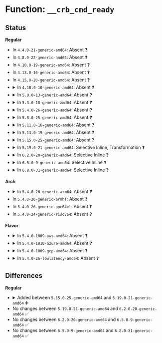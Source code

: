 # Function: <code>__crb_cmd_ready</code>

## Status
<b>Regular</b>
<ul>
<li>
In <code>4.4.0-21-generic-amd64</code>: Absent ❓
</li>
<li>
In <code>4.8.0-22-generic-amd64</code>: Absent ❓
</li>
<li>
In <code>4.10.0-19-generic-amd64</code>: Absent ❓
</li>
<li>
In <code>4.13.0-16-generic-amd64</code>: Absent ❓
</li>
<li>
In <code>4.15.0-20-generic-amd64</code>: Absent ❓
</li>
<li>
<details>
<summary>In <code>4.18.0-10-generic-amd64</code>: Absent ❓</summary>

```json
{
  "name": "__crb_cmd_ready",
  "collision_type": "Unique Static",
  "inline_type": "Selective",
  "funcs": [
    {
      "addr": 18446744071585530393,
      "name": "__crb_cmd_ready",
      "external": false,
      "loc": "drivers/char/tpm/tpm_crb.c:193",
      "file": "drivers/char/tpm/tpm_crb.c",
      "inline": "not declared, inlined",
      "caller_inline": [
        "drivers/char/tpm/tpm_crb.c:crb_acpi_add",
        "drivers/char/tpm/tpm_crb.c:crb_cmd_ready"
      ],
      "caller_func": [
        "drivers/char/tpm/tpm_crb.c:crb_acpi_add",
        "drivers/char/tpm/tpm_crb.c:crb_cmd_ready"
      ]
    }
  ],
  "symbols": [
    {
      "addr": 18446744071585529520,
      "name": "__crb_cmd_ready.isra.7.part.8",
      "section": ".text",
      "bind": "STB_LOCAL",
      "size": 79
    }
  ]
}
```
</details>
</li>
<li>
<details>
<summary>In <code>5.0.0-13-generic-amd64</code>: Absent ❓</summary>

```json
{
  "name": "__crb_cmd_ready",
  "collision_type": "Unique Static",
  "inline_type": "Selective",
  "funcs": [
    {
      "addr": 18446744071585654895,
      "name": "__crb_cmd_ready",
      "external": false,
      "loc": "drivers/char/tpm/tpm_crb.c:193",
      "file": "drivers/char/tpm/tpm_crb.c",
      "inline": "not declared, inlined",
      "caller_inline": [
        "drivers/char/tpm/tpm_crb.c:crb_acpi_add",
        "drivers/char/tpm/tpm_crb.c:crb_cmd_ready"
      ],
      "caller_func": [
        "drivers/char/tpm/tpm_crb.c:crb_acpi_add",
        "drivers/char/tpm/tpm_crb.c:crb_cmd_ready"
      ]
    }
  ],
  "symbols": [
    {
      "addr": 18446744071585654016,
      "name": "__crb_cmd_ready.isra.7.part.8",
      "section": ".text",
      "bind": "STB_LOCAL",
      "size": 79
    }
  ]
}
```
</details>
</li>
<li>
<details>
<summary>In <code>5.3.0-18-generic-amd64</code>: Absent ❓</summary>

```json
{
  "name": "__crb_cmd_ready",
  "collision_type": "Unique Static",
  "inline_type": "Selective",
  "funcs": [
    {
      "addr": 18446744071585879056,
      "name": "__crb_cmd_ready",
      "external": false,
      "loc": "drivers/char/tpm/tpm_crb.c:189",
      "file": "drivers/char/tpm/tpm_crb.c",
      "inline": "not declared, inlined",
      "caller_inline": [
        "drivers/char/tpm/tpm_crb.c:crb_map_io",
        "drivers/char/tpm/tpm_crb.c:crb_cmd_ready"
      ],
      "caller_func": [
        "drivers/char/tpm/tpm_crb.c:crb_map_io",
        "drivers/char/tpm/tpm_crb.c:crb_cmd_ready"
      ]
    }
  ],
  "symbols": [
    {
      "addr": 18446744071585878432,
      "name": "__crb_cmd_ready.isra.0.part.0",
      "section": ".text",
      "bind": "STB_LOCAL",
      "size": 61
    },
    {
      "addr": 18446744071585880022,
      "name": "__crb_cmd_ready.isra.0.part.0.cold",
      "section": ".text",
      "bind": "STB_LOCAL",
      "size": 25
    }
  ]
}
```
</details>
</li>
<li>
<details>
<summary>In <code>5.4.0-26-generic-amd64</code>: Absent ❓</summary>

```json
{
  "name": "__crb_cmd_ready",
  "collision_type": "Unique Static",
  "inline_type": "Selective",
  "funcs": [
    {
      "addr": 18446744071586021616,
      "name": "__crb_cmd_ready",
      "external": false,
      "loc": "drivers/char/tpm/tpm_crb.c:189",
      "file": "drivers/char/tpm/tpm_crb.c",
      "inline": "not declared, inlined",
      "caller_inline": [
        "drivers/char/tpm/tpm_crb.c:crb_map_io",
        "drivers/char/tpm/tpm_crb.c:crb_cmd_ready"
      ],
      "caller_func": [
        "drivers/char/tpm/tpm_crb.c:crb_map_io",
        "drivers/char/tpm/tpm_crb.c:crb_cmd_ready"
      ]
    }
  ],
  "symbols": [
    {
      "addr": 18446744071586020992,
      "name": "__crb_cmd_ready.isra.0.part.0",
      "section": ".text",
      "bind": "STB_LOCAL",
      "size": 61
    },
    {
      "addr": 18446744071586022582,
      "name": "__crb_cmd_ready.isra.0.part.0.cold",
      "section": ".text",
      "bind": "STB_LOCAL",
      "size": 25
    }
  ]
}
```
</details>
</li>
<li>
<details>
<summary>In <code>5.8.0-25-generic-amd64</code>: Absent ❓</summary>

```json
{
  "name": "__crb_cmd_ready",
  "collision_type": "Unique Static",
  "inline_type": "Full",
  "funcs": [
    {
      "addr": 18446744071586760341,
      "name": "__crb_cmd_ready",
      "external": false,
      "loc": "drivers/char/tpm/tpm_crb.c:189",
      "file": "drivers/char/tpm/tpm_crb.c",
      "inline": "not declared, inlined",
      "caller_inline": [
        "drivers/char/tpm/tpm_crb.c:crb_map_io",
        "drivers/char/tpm/tpm_crb.c:crb_map_io",
        "drivers/char/tpm/tpm_crb.c:crb_cmd_ready",
        "drivers/char/tpm/tpm_crb.c:crb_cmd_ready"
      ],
      "caller_func": []
    }
  ],
  "symbols": []
}
```
</details>
</li>
<li>
<details>
<summary>In <code>5.11.0-16-generic-amd64</code>: Absent ❓</summary>

```json
{
  "name": "__crb_cmd_ready",
  "collision_type": "Unique Static",
  "inline_type": "Full",
  "funcs": [
    {
      "addr": 18446744071586851885,
      "name": "__crb_cmd_ready",
      "external": false,
      "loc": "drivers/char/tpm/tpm_crb.c:189",
      "file": "drivers/char/tpm/tpm_crb.c",
      "inline": "not declared, inlined",
      "caller_inline": [
        "drivers/char/tpm/tpm_crb.c:crb_map_io",
        "drivers/char/tpm/tpm_crb.c:crb_map_io",
        "drivers/char/tpm/tpm_crb.c:crb_cmd_ready",
        "drivers/char/tpm/tpm_crb.c:crb_cmd_ready"
      ],
      "caller_func": []
    }
  ],
  "symbols": []
}
```
</details>
</li>
<li>
<details>
<summary>In <code>5.13.0-19-generic-amd64</code>: Absent ❓</summary>

```json
{
  "name": "__crb_cmd_ready",
  "collision_type": "Unique Static",
  "inline_type": "Full",
  "funcs": [
    {
      "addr": 18446744071586732333,
      "name": "__crb_cmd_ready",
      "external": false,
      "loc": "drivers/char/tpm/tpm_crb.c:189",
      "file": "drivers/char/tpm/tpm_crb.c",
      "inline": "not declared, inlined",
      "caller_inline": [
        "drivers/char/tpm/tpm_crb.c:crb_map_io",
        "drivers/char/tpm/tpm_crb.c:crb_map_io",
        "drivers/char/tpm/tpm_crb.c:crb_cmd_ready",
        "drivers/char/tpm/tpm_crb.c:crb_cmd_ready"
      ],
      "caller_func": []
    }
  ],
  "symbols": []
}
```
</details>
</li>
<li>
<details>
<summary>In <code>5.15.0-25-generic-amd64</code>: Absent ❓</summary>

```json
{
  "name": "__crb_cmd_ready",
  "collision_type": "Unique Static",
  "inline_type": "Full",
  "funcs": [
    {
      "addr": 18446744071587284130,
      "name": "__crb_cmd_ready",
      "external": false,
      "loc": "drivers/char/tpm/tpm_crb.c:189",
      "file": "drivers/char/tpm/tpm_crb.c",
      "inline": "not declared, inlined",
      "caller_inline": [
        "drivers/char/tpm/tpm_crb.c:crb_map_io",
        "drivers/char/tpm/tpm_crb.c:crb_map_io",
        "drivers/char/tpm/tpm_crb.c:crb_cmd_ready",
        "drivers/char/tpm/tpm_crb.c:crb_cmd_ready"
      ],
      "caller_func": []
    }
  ],
  "symbols": []
}
```
</details>
</li>
<li>
<details>
<summary>In <code>5.19.0-21-generic-amd64</code>: Selective Inline, Transformation ❓</summary>

```c
int __crb_cmd_ready(struct device * dev, struct crb_priv * priv)
```

```json
{
  "name": "__crb_cmd_ready",
  "collision_type": "Unique Static",
  "inline_type": "Selective",
  "funcs": [
    {
      "addr": 18446744071588595888,
      "name": "__crb_cmd_ready",
      "external": false,
      "loc": "drivers/char/tpm/tpm_crb.c:189",
      "file": "drivers/char/tpm/tpm_crb.c",
      "inline": "not declared, inlined",
      "caller_inline": [
        "drivers/char/tpm/tpm_crb.c:crb_cmd_ready"
      ],
      "caller_func": [
        "drivers/char/tpm/tpm_crb.c:crb_map_io"
      ]
    }
  ],
  "symbols": [
    {
      "addr": 18446744071588595136,
      "name": "__crb_cmd_ready",
      "section": ".text",
      "bind": "STB_LOCAL",
      "size": 95
    },
    {
      "addr": 18446744071594336837,
      "name": "__crb_cmd_ready.cold",
      "section": ".text",
      "bind": "STB_LOCAL",
      "size": 25
    }
  ]
}
```
</details>
</li>
<li>
<details>
<summary>In <code>6.2.0-20-generic-amd64</code>: Selective Inline ❓</summary>

```c
int __crb_cmd_ready(struct device * dev, struct crb_priv * priv)
```

```json
{
  "name": "__crb_cmd_ready",
  "collision_type": "Unique Static",
  "inline_type": "Selective",
  "funcs": [
    {
      "addr": 18446744071590057680,
      "name": "__crb_cmd_ready",
      "external": false,
      "loc": "drivers/char/tpm/tpm_crb.c:189",
      "file": "drivers/char/tpm/tpm_crb.c",
      "inline": "not declared, inlined",
      "caller_inline": [
        "drivers/char/tpm/tpm_crb.c:crb_cmd_ready"
      ],
      "caller_func": [
        "drivers/char/tpm/tpm_crb.c:crb_map_io"
      ]
    }
  ],
  "symbols": [
    {
      "addr": 18446744071590053808,
      "name": "__crb_cmd_ready",
      "section": ".text",
      "bind": "STB_LOCAL",
      "size": 113
    }
  ]
}
```
</details>
</li>
<li>
<details>
<summary>In <code>6.5.0-9-generic-amd64</code>: Selective Inline ❓</summary>

```c
int __crb_cmd_ready(struct device * dev, struct crb_priv * priv)
```

```json
{
  "name": "__crb_cmd_ready",
  "collision_type": "Unique Static",
  "inline_type": "Selective",
  "funcs": [
    {
      "addr": 18446744071590368480,
      "name": "__crb_cmd_ready",
      "external": false,
      "loc": "drivers/char/tpm/tpm_crb.c:221",
      "file": "drivers/char/tpm/tpm_crb.c",
      "inline": "not declared, inlined",
      "caller_inline": [
        "drivers/char/tpm/tpm_crb.c:crb_cmd_ready"
      ],
      "caller_func": [
        "drivers/char/tpm/tpm_crb.c:crb_map_io",
        "drivers/char/tpm/tpm_crb.c:crb_send"
      ]
    }
  ],
  "symbols": [
    {
      "addr": 18446744071590364672,
      "name": "__crb_cmd_ready",
      "section": ".text",
      "bind": "STB_LOCAL",
      "size": 126
    }
  ]
}
```
</details>
</li>
<li>
<details>
<summary>In <code>6.8.0-31-generic-amd64</code>: Selective Inline ❓</summary>

```c
int __crb_cmd_ready(struct device * dev, struct crb_priv * priv)
```

```json
{
  "name": "__crb_cmd_ready",
  "collision_type": "Unique Static",
  "inline_type": "Selective",
  "funcs": [
    {
      "addr": 18446744071590710000,
      "name": "__crb_cmd_ready",
      "external": false,
      "loc": "drivers/char/tpm/tpm_crb.c:221",
      "file": "drivers/char/tpm/tpm_crb.c",
      "inline": "not declared, inlined",
      "caller_inline": [
        "drivers/char/tpm/tpm_crb.c:crb_cmd_ready"
      ],
      "caller_func": [
        "drivers/char/tpm/tpm_crb.c:crb_map_io",
        "drivers/char/tpm/tpm_crb.c:crb_send"
      ]
    }
  ],
  "symbols": [
    {
      "addr": 18446744071590706192,
      "name": "__crb_cmd_ready",
      "section": ".text",
      "bind": "STB_LOCAL",
      "size": 126
    }
  ]
}
```
</details>
</li>
</ul>
<b>Arch</b>
<ul>
<li>
<details>
<summary>In <code>5.4.0-26-generic-arm64</code>: Absent ❓</summary>

```json
{
  "name": "__crb_cmd_ready",
  "collision_type": "Unique Static",
  "inline_type": "Selective",
  "funcs": [
    {
      "addr": 18446603336498820852,
      "name": "__crb_cmd_ready",
      "external": false,
      "loc": "drivers/char/tpm/tpm_crb.c:189",
      "file": "drivers/char/tpm/tpm_crb.c",
      "inline": "not declared, inlined",
      "caller_inline": [
        "drivers/char/tpm/tpm_crb.c:crb_map_io",
        "drivers/char/tpm/tpm_crb.c:crb_cmd_ready"
      ],
      "caller_func": [
        "drivers/char/tpm/tpm_crb.c:crb_map_io",
        "drivers/char/tpm/tpm_crb.c:crb_cmd_ready"
      ]
    }
  ],
  "symbols": [
    {
      "addr": 18446603336498819856,
      "name": "__crb_cmd_ready.isra.0.part.0",
      "section": ".text",
      "bind": "STB_LOCAL",
      "size": 104
    }
  ]
}
```
</details>
</li>
<li>
In <code>5.4.0-26-generic-armhf</code>: Absent ❓
</li>
<li>
In <code>5.4.0-26-generic-ppc64el</code>: Absent ❓
</li>
<li>
In <code>5.4.0-24-generic-riscv64</code>: Absent ❓
</li>
</ul>
<b>Flavor</b>
<ul>
<li>
<details>
<summary>In <code>5.4.0-1009-aws-amd64</code>: Absent ❓</summary>

```json
{
  "name": "__crb_cmd_ready",
  "collision_type": "Unique Static",
  "inline_type": "Selective",
  "funcs": [
    {
      "addr": 18446744071585782592,
      "name": "__crb_cmd_ready",
      "external": false,
      "loc": "drivers/char/tpm/tpm_crb.c:189",
      "file": "drivers/char/tpm/tpm_crb.c",
      "inline": "not declared, inlined",
      "caller_inline": [
        "drivers/char/tpm/tpm_crb.c:crb_map_io",
        "drivers/char/tpm/tpm_crb.c:crb_cmd_ready"
      ],
      "caller_func": [
        "drivers/char/tpm/tpm_crb.c:crb_map_io",
        "drivers/char/tpm/tpm_crb.c:crb_cmd_ready"
      ]
    }
  ],
  "symbols": [
    {
      "addr": 18446744071585781968,
      "name": "__crb_cmd_ready.isra.0.part.0",
      "section": ".text",
      "bind": "STB_LOCAL",
      "size": 61
    },
    {
      "addr": 18446744071585783558,
      "name": "__crb_cmd_ready.isra.0.part.0.cold",
      "section": ".text",
      "bind": "STB_LOCAL",
      "size": 25
    }
  ]
}
```
</details>
</li>
<li>
<details>
<summary>In <code>5.4.0-1010-azure-amd64</code>: Absent ❓</summary>

```json
{
  "name": "__crb_cmd_ready",
  "collision_type": "Unique Static",
  "inline_type": "Selective",
  "funcs": [
    {
      "addr": 18446744071585641776,
      "name": "__crb_cmd_ready",
      "external": false,
      "loc": "drivers/char/tpm/tpm_crb.c:189",
      "file": "drivers/char/tpm/tpm_crb.c",
      "inline": "not declared, inlined",
      "caller_inline": [
        "drivers/char/tpm/tpm_crb.c:crb_map_io",
        "drivers/char/tpm/tpm_crb.c:crb_cmd_ready"
      ],
      "caller_func": [
        "drivers/char/tpm/tpm_crb.c:crb_map_io",
        "drivers/char/tpm/tpm_crb.c:crb_cmd_ready"
      ]
    }
  ],
  "symbols": [
    {
      "addr": 18446744071585641152,
      "name": "__crb_cmd_ready.isra.0.part.0",
      "section": ".text",
      "bind": "STB_LOCAL",
      "size": 61
    },
    {
      "addr": 18446744071585642742,
      "name": "__crb_cmd_ready.isra.0.part.0.cold",
      "section": ".text",
      "bind": "STB_LOCAL",
      "size": 25
    }
  ]
}
```
</details>
</li>
<li>
<details>
<summary>In <code>5.4.0-1009-gcp-amd64</code>: Absent ❓</summary>

```json
{
  "name": "__crb_cmd_ready",
  "collision_type": "Unique Static",
  "inline_type": "Selective",
  "funcs": [
    {
      "addr": 18446744071585971632,
      "name": "__crb_cmd_ready",
      "external": false,
      "loc": "drivers/char/tpm/tpm_crb.c:189",
      "file": "drivers/char/tpm/tpm_crb.c",
      "inline": "not declared, inlined",
      "caller_inline": [
        "drivers/char/tpm/tpm_crb.c:crb_map_io",
        "drivers/char/tpm/tpm_crb.c:crb_cmd_ready"
      ],
      "caller_func": [
        "drivers/char/tpm/tpm_crb.c:crb_map_io",
        "drivers/char/tpm/tpm_crb.c:crb_cmd_ready"
      ]
    }
  ],
  "symbols": [
    {
      "addr": 18446744071585971008,
      "name": "__crb_cmd_ready.isra.0.part.0",
      "section": ".text",
      "bind": "STB_LOCAL",
      "size": 61
    },
    {
      "addr": 18446744071585972598,
      "name": "__crb_cmd_ready.isra.0.part.0.cold",
      "section": ".text",
      "bind": "STB_LOCAL",
      "size": 25
    }
  ]
}
```
</details>
</li>
<li>
<details>
<summary>In <code>5.4.0-26-lowlatency-amd64</code>: Absent ❓</summary>

```json
{
  "name": "__crb_cmd_ready",
  "collision_type": "Unique Static",
  "inline_type": "Selective",
  "funcs": [
    {
      "addr": 18446744071586079360,
      "name": "__crb_cmd_ready",
      "external": false,
      "loc": "drivers/char/tpm/tpm_crb.c:189",
      "file": "drivers/char/tpm/tpm_crb.c",
      "inline": "not declared, inlined",
      "caller_inline": [
        "drivers/char/tpm/tpm_crb.c:crb_map_io",
        "drivers/char/tpm/tpm_crb.c:crb_cmd_ready"
      ],
      "caller_func": [
        "drivers/char/tpm/tpm_crb.c:crb_map_io",
        "drivers/char/tpm/tpm_crb.c:crb_cmd_ready"
      ]
    }
  ],
  "symbols": [
    {
      "addr": 18446744071586078736,
      "name": "__crb_cmd_ready.isra.0.part.0",
      "section": ".text",
      "bind": "STB_LOCAL",
      "size": 61
    },
    {
      "addr": 18446744071586080326,
      "name": "__crb_cmd_ready.isra.0.part.0.cold",
      "section": ".text",
      "bind": "STB_LOCAL",
      "size": 25
    }
  ]
}
```
</details>
</li>
</ul>

## Differences
<b>Regular</b>
<ul>
<li>
<details>
<summary>Added between <code>5.15.0-25-generic-amd64</code> and <code>5.19.0-21-generic-amd64</code> ➕</summary>

```c
int __crb_cmd_ready(struct device * dev, struct crb_priv * priv)
```
</details>
</li>
<li>
No changes between <code>5.19.0-21-generic-amd64</code> and <code>6.2.0-20-generic-amd64</code> ✅
</li>
<li>
No changes between <code>6.2.0-20-generic-amd64</code> and <code>6.5.0-9-generic-amd64</code> ✅
</li>
<li>
No changes between <code>6.5.0-9-generic-amd64</code> and <code>6.8.0-31-generic-amd64</code> ✅
</li>
</ul>
